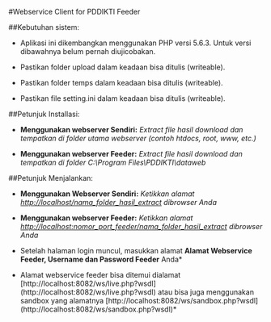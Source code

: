 #Webservice Client for PDDIKTI Feeder



##Kebutuhan sistem:


* Aplikasi ini dikembangkan menggunakan PHP versi 5.6.3. Untuk versi dibawahnya belum pernah diujicobakan.

* Pastikan folder upload dalam keadaan bisa ditulis (writeable).

* Pastikan folder temps dalam keadaan bisa ditulis (writeable).

* Pastikan file setting.ini dalam keadaan bisa ditulis (writeable).

##Petunjuk Installasi:


* **Menggunakan webserver Sendiri:** *Extract file hasil download dan tempatkan di folder utama webserver (contoh htdocs, root, www, etc.)*

* **Menggunakan webserver Feeder:** *Extract file hasil download dan tempatkan di folder C:\Program Files\PDDIKTI\dataweb*


##Petunjuk Menjalankan:

* **Menggunakan Webserver Sendiri:** *Ketikkan alamat [http://localhost/nama_folder_hasil_extract](http://localhost/nama_folder_hasil_extract) dibrowser Anda*

* **Menggunakan webserver Feeder:** *Ketikkan alamat [http://localhost:nomor_port_feeder/nama_folder_hasil_extract](http://localhost:nomor_port_feeder/nama_folder_hasil_extract) dibrowser Anda*

* Setelah halaman login muncul, masukkan alamat **Alamat Webservice Feeder, Username dan Password Feeder** Anda*

* Alamat webservice feeder bisa ditemui dialamat [http://localhost:8082/ws/live.php?wsdl] (http://localhost:8082/ws/live.php?wsdl) atau bisa juga menggunakan sandbox yang alamatnya [http://localhost:8082/ws/sandbox.php?wsdl] (http://localhost:8082/ws/sandbox.php?wsdl)*